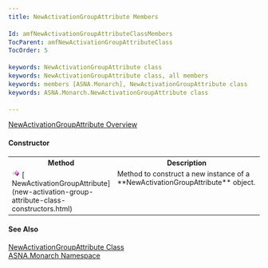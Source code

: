 ```yaml
---
title: NewActivationGroupAttribute Members

Id: amfNewActivationGroupAttributeClassMembers
TocParent: amfNewActivationGroupAttributeClass
TocOrder: 5

keywords: NewActivationGroupAttribute class
keywords: NewActivationGroupAttribute class, all members
keywords: members [ASNA.Monarch], NewActivationGroupAttribute class
keywords: ASNA.Monarch.NewActivationGroupAttribute class

---
```


[ NewActivationGroupAttribute Overview](new-activation-group-attribute-class.html) 

#### Constructor
<table class="mytable" cellspacing="0" cellpadding="4" width="90%">
          <colgroup>
            <col width="30%" />
            <col width="70%" />
          </colgroup>
          <tr>
            <th>Method</th>
            <th>Description</th>
          </tr>
          <tr valign="top">
            <td><img height="16" alt="public method" src="images/methods.bmp" width="16" border="0" />
              [
              NewActivationGroupAttribute](new-activation-group-attribute-class-constructors.html)
            </td>
            <td>Method to construct a new
            instance of a 
 **NewActivationGroupAttribute**  object.</td>
          </tr>
</table>

#### See Also
[ NewActivationGroupAttribute Class](new-activation-group-attribute-class.html) <br /> [ASNA.Monarch Namespace](monarch-namespace.html)
